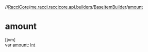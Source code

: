 //[RacciCore](../../../index.md)/[me.racci.raccicore.api.builders](../index.md)/[BaseItemBuilder](index.md)/[amount](amount.md)

# amount

[jvm]\
var [amount](amount.md): [Int](https://kotlinlang.org/api/latest/jvm/stdlib/kotlin/-int/index.html)
